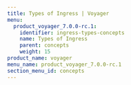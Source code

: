 ```yaml
---
title: Types of Ingress | Voyager
menu:
  product_voyager_7.0.0-rc.1:
    identifier: ingress-types-concepts
    name: Types of Ingress
    parent: concepts
    weight: 15
product_name: voyager
menu_name: product_voyager_7.0.0-rc.1
section_menu_id: concepts
---
```

